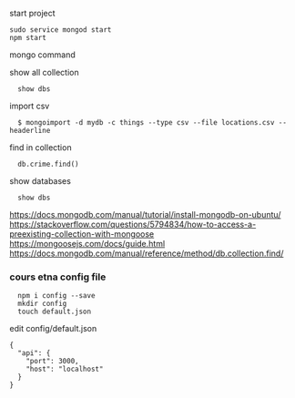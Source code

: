 start project

```
sudo service mongod start
npm start
```

mongo command

show all collection

```
  show dbs
```

import csv

```
  $ mongoimport -d mydb -c things --type csv --file locations.csv --headerline
```

find in collection

```
  db.crime.find()
```

show databases

```
  show dbs
```

https://docs.mongodb.com/manual/tutorial/install-mongodb-on-ubuntu/
https://stackoverflow.com/questions/5794834/how-to-access-a-preexisting-collection-with-mongoose
https://mongoosejs.com/docs/guide.html
https://docs.mongodb.com/manual/reference/method/db.collection.find/

### cours etna config file

```
  npm i config --save
  mkdir config
  touch default.json
```

edit config/default.json

```
{
  "api": {
    "port": 3000,
    "host": "localhost"
  }
}
```
